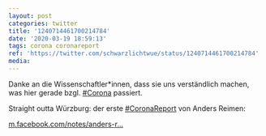 ```yaml
---
layout: post
categories: twitter
title: '1240714461700214784'
date: '2020-03-19 18:59:13'
tags: corona coronareport
ref: 'https://twitter.com/schwarzlichtwue/status/1240714461700214784'
media:
---
```

Danke an die Wissenschaftler\*innen, dass sie uns verständlich machen, was hier gerade bzgl. [#Corona](/t/corona) passiert.



Straight outta Würzburg: der erste [#CoronaReport](/t/coronareport) von Anders Reimen:

[m.facebook.com/notes/anders-r…](https://m.facebook.com/notes/anders-reimen/der-corona-report-folge-1/2848562338562448/?__tn__=HH-R) 